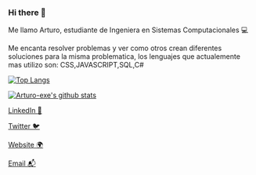 

### Hi there 👋

Me llamo Arturo, estudiante de Ingeniera en Sistemas Computacionales 💻 

Me encanta resolver problemas y ver como otros crean diferentes soluciones para la misma problematica, los lenguajes que actualemente mas utilizo son: CSS,JAVASCRIPT,SQL,C#


[![Top Langs](https://github-readme-stats.vercel.app/api/top-langs/?username=Arturo-exe&layout=compact)](https://github.com/anuraghazra/github-readme-stats)

[![Arturo-exe's github stats](https://github-readme-stats.vercel.app/api?username=Arturo-exe&show_icons=true&theme=synthwave)](https://github.com/Arturo-exe/)



[LinkedIn 💼](https://www.linkedin.com/in/arturo-exe2022)

[Twitter 🐦]()

[Website 🌍]()

[Email 📬](mailto:amarturin)

